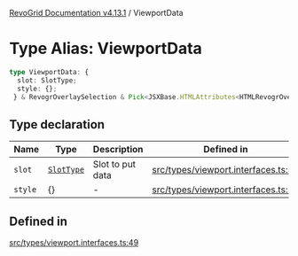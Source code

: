 [RevoGrid Documentation v4.13.1](README.md) / ViewportData

# Type Alias: ViewportData

```ts
type ViewportData: {
  slot: SlotType;
  style: {};
 } & RevogrOverlaySelection & Pick<JSXBase.HTMLAttributes<HTMLRevogrOverlaySelectionElement>, "ref"> & Pick<JSXBase.HTMLAttributes<HTMLRevogrDataElement>, "ref"> & RevogrData;
```

## Type declaration

| Name | Type | Description | Defined in |
| ------ | ------ | ------ | ------ |
| `slot` | [`SlotType`](TypeAlias.SlotType.md) | Slot to put data | [src/types/viewport.interfaces.ts:51](https://github.com/revolist/revogrid/blob/4ebc7221c475d12b7f731e54908af9eefb855c73/src/types/viewport.interfaces.ts#L51) |
| `style` | \{\} | - | [src/types/viewport.interfaces.ts:52](https://github.com/revolist/revogrid/blob/4ebc7221c475d12b7f731e54908af9eefb855c73/src/types/viewport.interfaces.ts#L52) |

## Defined in

[src/types/viewport.interfaces.ts:49](https://github.com/revolist/revogrid/blob/4ebc7221c475d12b7f731e54908af9eefb855c73/src/types/viewport.interfaces.ts#L49)
